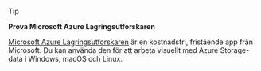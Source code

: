 > [!TIP]
> 
> **Prova Microsoft Azure Lagringsutforskaren**
> 
> [Microsoft Azure Lagringsutforskaren](../articles/vs-azure-tools-storage-manage-with-storage-explorer.md) är en kostnadsfri, fristående app från Microsoft. Du kan använda den för att arbeta visuellt med Azure Storage-data i Windows, macOS och Linux.
> 
> 

